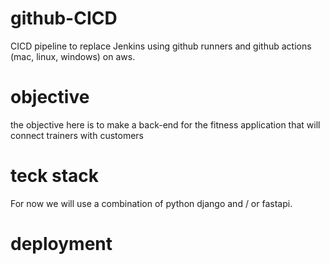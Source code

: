 # github-CICD
CICD pipeline to replace Jenkins using github runners and github actions (mac, linux, windows) on aws. 


# objective
the objective here is to make a back-end for the 
fitness application that will connect trainers with
customers

# teck stack 
For now we will use a combination of python django and / or fastapi. 


# deployment 
